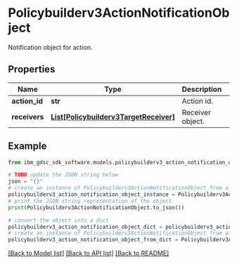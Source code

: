 # Policybuilderv3ActionNotificationObject

Notification object for action.

## Properties

Name | Type | Description | Notes
------------ | ------------- | ------------- | -------------
**action_id** | **str** | Action id. | [optional] 
**receivers** | [**List[Policybuilderv3TargetReceiver]**](Policybuilderv3TargetReceiver.md) | Receiver object. | [optional] 

## Example

```python
from ibm_gdsc_sdk_software.models.policybuilderv3_action_notification_object import Policybuilderv3ActionNotificationObject

# TODO update the JSON string below
json = "{}"
# create an instance of Policybuilderv3ActionNotificationObject from a JSON string
policybuilderv3_action_notification_object_instance = Policybuilderv3ActionNotificationObject.from_json(json)
# print the JSON string representation of the object
print(Policybuilderv3ActionNotificationObject.to_json())

# convert the object into a dict
policybuilderv3_action_notification_object_dict = policybuilderv3_action_notification_object_instance.to_dict()
# create an instance of Policybuilderv3ActionNotificationObject from a dict
policybuilderv3_action_notification_object_from_dict = Policybuilderv3ActionNotificationObject.from_dict(policybuilderv3_action_notification_object_dict)
```
[[Back to Model list]](../README.md#documentation-for-models) [[Back to API list]](../README.md#documentation-for-api-endpoints) [[Back to README]](../README.md)


